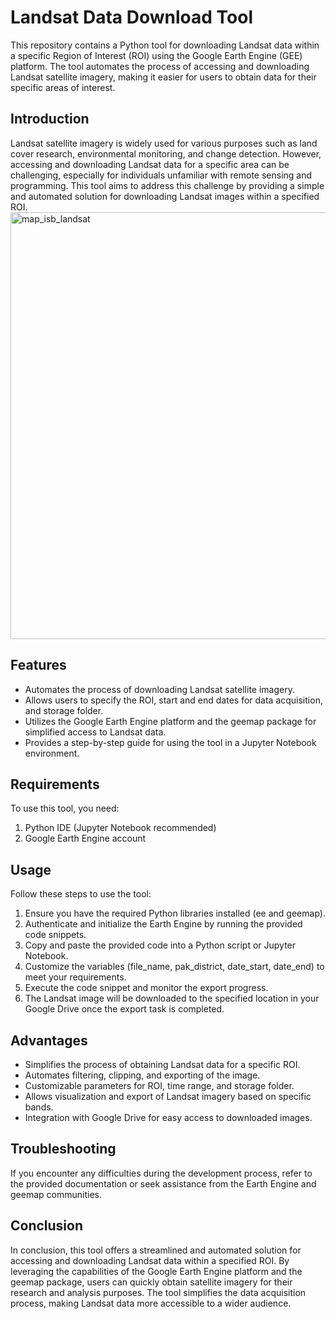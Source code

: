 # Landsat Data Download Tool

This repository contains a Python tool for downloading Landsat data within a specific Region of Interest (ROI) using the Google Earth Engine (GEE) platform. The tool automates the process of accessing and downloading Landsat satellite imagery, making it easier for users to obtain data for their specific areas of interest.

## Introduction

Landsat satellite imagery is widely used for various purposes such as land cover research, environmental monitoring, and change detection. However, accessing and downloading Landsat data for a specific area can be challenging, especially for individuals unfamiliar with remote sensing and programming. This tool aims to address this challenge by providing a simple and automated solution for downloading Landsat images within a specified ROI.
<img width="683" alt="map_isb_landsat" src="https://github.com/Saad-Bin-Tariq/LandSat_img_download_script/assets/87191427/93cda0fd-2179-455f-a626-fe63c3aba6fb">


## Features

- Automates the process of downloading Landsat satellite imagery.
- Allows users to specify the ROI, start and end dates for data acquisition, and storage folder.
- Utilizes the Google Earth Engine platform and the geemap package for simplified access to Landsat data.
- Provides a step-by-step guide for using the tool in a Jupyter Notebook environment.

## Requirements

To use this tool, you need:
1. Python IDE (Jupyter Notebook recommended)
2. Google Earth Engine account

## Usage

Follow these steps to use the tool:
1. Ensure you have the required Python libraries installed (ee and geemap).
2. Authenticate and initialize the Earth Engine by running the provided code snippets.
3. Copy and paste the provided code into a Python script or Jupyter Notebook.
4. Customize the variables (file_name, pak_district, date_start, date_end) to meet your requirements.
5. Execute the code snippet and monitor the export progress.
6. The Landsat image will be downloaded to the specified location in your Google Drive once the export task is completed.

## Advantages

- Simplifies the process of obtaining Landsat data for a specific ROI.
- Automates filtering, clipping, and exporting of the image.
- Customizable parameters for ROI, time range, and storage folder.
- Allows visualization and export of Landsat imagery based on specific bands.
- Integration with Google Drive for easy access to downloaded images.

## Troubleshooting

If you encounter any difficulties during the development process, refer to the provided documentation or seek assistance from the Earth Engine and geemap communities.

## Conclusion

In conclusion, this tool offers a streamlined and automated solution for accessing and downloading Landsat data within a specified ROI. By leveraging the capabilities of the Google Earth Engine platform and the geemap package, users can quickly obtain satellite imagery for their research and analysis purposes. The tool simplifies the data acquisition process, making Landsat data more accessible to a wider audience.
